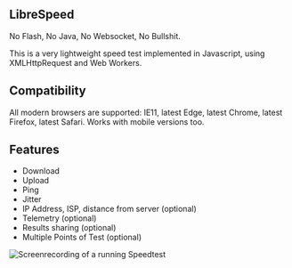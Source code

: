 ## LibreSpeed

No Flash, No Java, No Websocket, No Bullshit.

This is a very lightweight speed test implemented in Javascript, using XMLHttpRequest and Web Workers.

## Compatibility

All modern browsers are supported: IE11, latest Edge, latest Chrome, latest Firefox, latest Safari.
Works with mobile versions too.

## Features

* Download
* Upload
* Ping
* Jitter
* IP Address, ISP, distance from server (optional)
* Telemetry (optional)
* Results sharing (optional)
* Multiple Points of Test (optional)

![Screenrecording of a running Speedtest](https://speedtest.fdossena.com/mpot_v6.gif)
